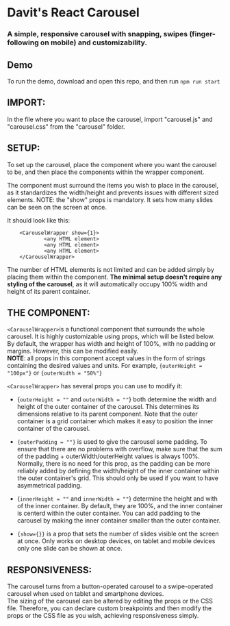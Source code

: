 # Davit's React Carousel

### A simple, responsive carousel with snapping, swipes (finger-following on mobile) and customizability.

## Demo

To run the demo, download and open this repo, and then run `npm run start`

## IMPORT:

In the file where you want to place the carousel, import "carousel.js" and "carousel.css" from the "carousel" folder.

## SETUP:

To set up the carousel, place the <CarouselWrapper> </CarouselWrapper> component where you want the carousel to be,
and then place the <Slide> </Slide> components within the wrapper component.

The <Slide> component must surround the items you wish to place in the carousel, as it standardizes the width/height and prevents issues with different
sized elements. NOTE: the "show" props is mandatory. It sets how many slides can be seen on the screen at once.

It should look like this:

```
    <CarouselWrapper show={1}>
            <any HTML element>
            <any HTML element>
            <any HTML element>
    </CarouselWrapper>
```

The number of HTML elements is not limited and can be added simply by placing them within the <CarouselWrapper> component. **The minimal setup doesn't require any styling of the carousel**, as it will automatically occupy
100% width and height of its parent container.

## THE COMPONENT:

`<CarouselWrapper>`is a functional component that surrounds the whole carousel. It is highly customizable using props, which will be listed below.
By default, the wrapper has width and height of 100%, with no padding or margins. However, this can be modified easily.  
**NOTE**: all props in this component accept values in the form of strings containing the desired values and units. For example,
`{outerHeight = "100px"}` or `{outerWidth = "50%"}`

`<CarouselWrapper>` has several props you can use to modify it:

- {`outerHeight = ""` and `outerWidth = ""`} both determine the width and height of the outer container of the carousel.
  This determines its dimensions relative to its parent component. Note that the outer container is a grid container which makes it easy to position the inner container of the carousel.

- `{outerPadding = ""}` is used to give the carousel some padding. To ensure that there are no problems with overflow, make sure that the sum of the padding + outerWidth/outerHeight values is always 100%.  
  Normally, there is no need for this prop, as the padding can be more reliably added by defining the width/height of the inner container within the outer container's grid. This should only be used if you want to have asymmetrical padding.

- {`innerHeight = ""` and `innerWidth = ""`} determine the height and with of the inner container. By default, they are 100%, and the inner container is centerd within the outer container. You can add padding to the carousel by making the inner container smaller than the outer container.

- `{show={}}` is a prop that sets the number of slides visible ont the screen at once. Only works on desktop devices, on tablet and mobile devices only one slide can be shown at once.

## RESPONSIVENESS:

The carousel turns from a button-operated carousel to a swipe-operated carousel when used on tablet and smartphone devices.  
The sizing of the carousel can be altered by editing the props or the CSS file. Therefore, you can declare custom breakpoints and then modify the props or the CSS file as you wish, achieving responsiveness simply.
